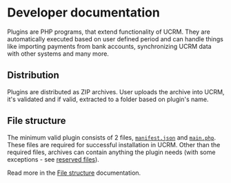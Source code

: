 # Developer documentation

Plugins are PHP programs, that extend functionality of UCRM. They are automatically executed based on user defined period and can handle things like importing payments from bank accounts, synchronizing UCRM data with other systems and many more.

## Distribution
Plugins are distributed as ZIP archives. User uploads the archive into UCRM, it's validated and if valid, extracted to a folder based on plugin's name.

## File structure
The minimum valid plugin consists of 2 files, [`manifest.json`](file-structure.md#manifest-json) and [`main.php`](file-structure.md#main-php).
These files are required for successful installation in UCRM. Other than the required files, archives can contain anything the plugin needs (with some exceptions - see [reserved files](file-structure.md#reserved-files)).

Read more in the [File structure](file-structure.md) documentation.
